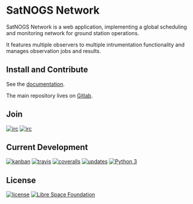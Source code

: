 # SatNOGS Network

SatNOGS Network is a web application, implementing a global scheduling and monitoring network for ground station operations.

It features multiple observers to multiple intrumentation functionality and manages observation jobs and results.

## Install and Contribute

See the [documentation](http://docs.satnogs.org/en/stable/network/).

The main repository lives on [Gitlab](https://gitlab.com/librespacefoundation/satnogs/satnogs-network).

## Join

[![irc](https://img.shields.io/badge/IRC-%23satnogs%20on%20freenode-blue.svg)](https://webchat.freenode.net/?channels=satnogs)
[![irc](https://img.shields.io/badge/forum-discourse-blue.svg)](https://community.satnogs.org/)

## Current Development

[![kanban](https://img.shields.io/badge/kanban-board-lightgray.svg)](https://gitlab.com/librespacefoundation/satnogs/satnogs-network/boards/345495)
[![travis](https://img.shields.io/travis/satnogs/satnogs-network/dev.svg?label=tests)](http://travis-ci.org/satnogs/satnogs-network/)
[![coveralls](https://img.shields.io/coveralls/satnogs/satnogs-network/dev.svg)](https://coveralls.io/github/satnogs/satnogs-network)
[![updates](https://pyup.io/repos/github/satnogs/satnogs-network/shield.svg)](https://pyup.io/repos/github/satnogs/satnogs-network/)
[![Python 3](https://pyup.io/repos/github/satnogs/satnogs-network/python-3-shield.svg)](https://pyup.io/repos/github/satnogs/satnogs-network/)

## License

[![license](https://img.shields.io/badge/license-AGPL%203.0-6672D8.svg)](LICENSE)
[![Libre Space Foundation](https://img.shields.io/badge/%C2%A9%202014--2017-Libre%20Space%20Foundation-6672D8.svg)](https://librespacefoundation.org/)
